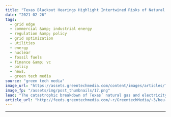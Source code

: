 ```yaml
---
title: "Texas Blackout Hearings Highlight Intertwined Risks of Natural Gas, Power Grid and Deregulated Market"
date: "2021-02-26"
tags: 
  - grid edge
  - commercial &amp; industrial energy
  - regulation &amp; policy
  - grid optimization
  - utilities
  - energy
  - nuclear
  - fossil fuels
  - finance &amp; vc
  - policy
  - news,
  - green tech media
source: "green tech media"
image_url: "https://assets.greentechmedia.com/content/images/articles/Texas_statehouse_Austin_winter_XL.jpg"
image_fp: "/assets/img/post_thumbnails/17.png"
lead: "The catastrophic breakdown of Texas’ natural gas and electricity system last week lacks a single villain to blame for it all. Instead, the widespread constraints in natural-gas supply and the shutdown of core power plant capacity that left millions w ..."
article_url: "http://feeds.greentechmedia.com/~r/GreentechMedia/~3/beu-cF6Jztg/texas-blackout-hearings-highlight-intertwined-risks-of-natural-gas-power-grid-and-deregulated-market"
---
```


---
